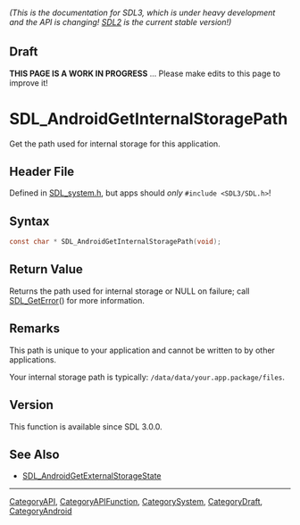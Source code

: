 ###### (This is the documentation for SDL3, which is under heavy development and the API is changing! [SDL2](https://wiki.libsdl.org/SDL2/) is the current stable version!)

## Draft

**THIS PAGE IS A WORK IN PROGRESS** ... Please make edits to this page to improve it!


<!-- #*^*^*^*^*See https://wiki.libsdl.org/SGFunctions for details on editing this page*^*^*^*^* -->
# SDL_AndroidGetInternalStoragePath

Get the path used for internal storage for this application.

## Header File

Defined in [SDL_system.h](https://github.com/libsdl-org/SDL/blob/main/include/SDL3/SDL_system.h), but apps should _only_ `#include <SDL3/SDL.h>`!

## Syntax

```c
const char * SDL_AndroidGetInternalStoragePath(void);

```

## Return Value

Returns the path used for internal storage or NULL on failure; call
[SDL_GetError](SDL_GetError)() for more information.

## Remarks

This path is unique to your application and cannot be written to by other
applications.

Your internal storage path is typically:
`/data/data/your.app.package/files`.

## Version

This function is available since SDL 3.0.0.

## See Also

* [SDL_AndroidGetExternalStorageState](SDL_AndroidGetExternalStorageState)

----
[CategoryAPI](CategoryAPI), [CategoryAPIFunction](CategoryAPIFunction), [CategorySystem](CategorySystem), [CategoryDraft](CategoryDraft), [CategoryAndroid](CategoryAndroid)
<!-- #See the Style Guide for instructions on editing the footer. -->



